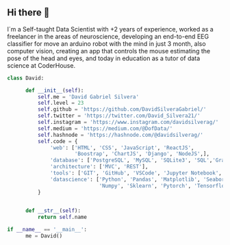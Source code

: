 ## Hi there 👋

I´m a Self-taught Data Scientist with +2 years of experience, worked as a freelancer in the areas of neuroscience, developing an 
end-to-end EEG classifier for move an arduino robot with the mind in just 3 month, also computer vision, creating an app that controls the
mouse estimating the pose of the head and eyes, and today in education as a tutor of data science at CoderHouse.
  

```python
class David:

      def __init__(self):
          self.me = 'David Gabriel Silvera'
          self.level = 23
          self.github = 'https://github.com/DavidSilveraGabriel/'
          self.twitter = 'https://twitter.com/David_Silvera21/'
          self.instagram = 'https://www.instagram.com/davidsilverag/'
          self.medium = 'https://medium.com/@DofData/'
          self.hashnode = 'https://hashnode.com/@davidsilverag/'
          self.code = {
              'web': ['HTML', 'CSS', 'JavaScript', 'ReactJS',
                      'Boostrap', 'ChartJS', 'Django', 'NodeJS',],
              'database': ['PostgreSQL', 'MySQL', 'SQLite3', 'SQL','GraphQL'],
              'architecture': ['MVC', 'REST'],
              'tools': ['GIT', 'GitHub', 'VSCode', 'Jupyter Notebook', 'Anaconda','Colab'],
              'datascience': ['Python', 'Pandas', 'Matplotlib', 'Seaborn',
                              'Numpy', 'Sklearn', 'Pytorch', 'Tensorflow', 'Plotly']
          }
          

      def __str__(self):
          return self.name

if __name__ == '__main__':
      me = David()
```



